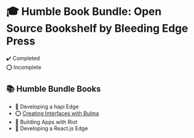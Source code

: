 # :mortar_board: Humble Book Bundle: Open Source Bookshelf by Bleeding Edge Press

:heavy_check_mark: Completed  
:o: Incomplete

## :books: Humble Bundle Books

- :construction: Developing a hapi Edge
- :o: [Creating Interfaces with Bulma](creating-interfaces-with-bulma/)
- :construction: Building Apps with Riot
- :construction: Developing a React.js Edge
